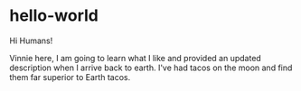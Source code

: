 # hello-world

Hi Humans!

Vinnie here, I am going to learn what I like and provided an updated description when I arrive back to earth.
I've had tacos on the moon and find them far superior to Earth tacos.
